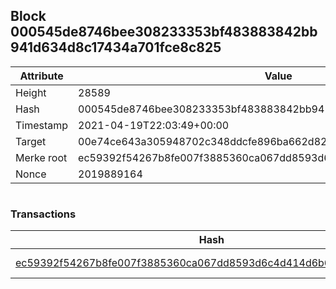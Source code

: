 ## Block 000545de8746bee308233353bf483883842bb941d634d8c17434a701fce8c825

Attribute | Value
--- | ---
Height | 28589
Hash | 000545de8746bee308233353bf483883842bb941d634d8c17434a701fce8c825
Timestamp | 2021-04-19T22:03:49+00:00
Target | 00e74ce643a305948702c348ddcfe896ba662d82c1a228faf4ad12250f07334e
Merke root | ec59392f54267b8fe007f3885360ca067dd8593d6c4d414d6b65185ff280d75a
Nonce | 2019889164

```

```

### Transactions

Hash | Amount
--- | ---
[ec59392f54267b8fe007f3885360ca067dd8593d6c4d414d6b65185ff280d75a](ec59392f54267b8fe007f3885360ca067dd8593d6c4d414d6b65185ff280d75a.md) | 10.00000000 SKEPTI 
